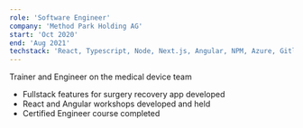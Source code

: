 ```yaml
---
role: 'Software Engineer'
company: 'Method Park Holding AG'
start: 'Oct 2020'
end: 'Aug 2021'
techstack: 'React, Typescript, Node, Next.js, Angular, NPM, Azure, Gitlab, Github, Netlify, Contentful, .Net (w/ EF), C#'
---
```

Trainer and Engineer on the medical device team
- Fullstack features for surgery recovery app developed
- React and Angular workshops developed and held 
- Certified Engineer course completed 